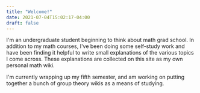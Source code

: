 ```yaml
---
title: "Welcome!"
date: 2021-07-04T15:02:17-04:00
draft: false
---
```


I'm an undergraduate student beginning to think about math grad school. In addition to my math courses, I've been doing some self-study work and have been finding it helpful to write small explanations of the various topics I come across. These explanations are collected on this site as my own personal math wiki. 

I'm currently wrapping up my fifth semester, and am working on putting together a bunch of group theory wikis as a means of studying. 